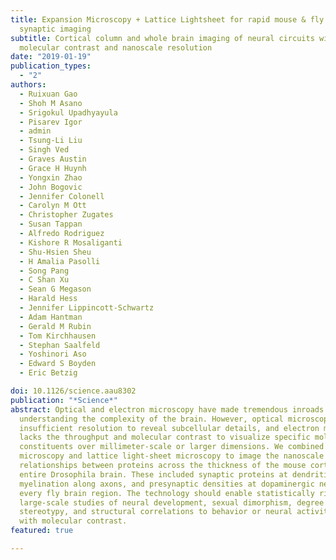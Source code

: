```yaml
---
title: Expansion Microscopy + Lattice Lightsheet for rapid mouse & fly brain
  synaptic imaging
subtitle: Cortical column and whole brain imaging of neural circuits with
  molecular contrast and nanoscale resolution
date: "2019-01-19"
publication_types:
  - "2"
authors:
  - Ruixuan Gao
  - Shoh M Asano
  - Srigokul Upadhyayula
  - Pisarev Igor
  - admin
  - Tsung-Li Liu
  - Singh Ved
  - Graves Austin
  - Grace H Huynh
  - Yongxin Zhao
  - John Bogovic
  - Jennifer Colonell
  - Carolyn M Ott
  - Christopher Zugates
  - Susan Tappan
  - Alfredo Rodriguez
  - Kishore R Mosaliganti
  - Shu-Hsien Sheu
  - H Amalia Pasolli
  - Song Pang
  - C Shan Xu
  - Sean G Megason
  - Harald Hess
  - Jennifer Lippincott-Schwartz
  - Adam Hantman
  - Gerald M Rubin
  - Tom Kirchhausen
  - Stephan Saalfeld
  - Yoshinori Aso
  - Edward S Boyden
  - Eric Betzig

doi: 10.1126/science.aau8302
publication: "*Science*"
abstract: Optical and electron microscopy have made tremendous inroads toward
  understanding the complexity of the brain. However, optical microscopy offers
  insufficient resolution to reveal subcellular details, and electron microscopy
  lacks the throughput and molecular contrast to visualize specific molecular
  constituents over millimeter-scale or larger dimensions. We combined expansion
  microscopy and lattice light-sheet microscopy to image the nanoscale spatial
  relationships between proteins across the thickness of the mouse cortex or the
  entire Drosophila brain. These included synaptic proteins at dendritic spines,
  myelination along axons, and presynaptic densities at dopaminergic neurons in
  every fly brain region. The technology should enable statistically rich,
  large-scale studies of neural development, sexual dimorphism, degree of
  stereotypy, and structural correlations to behavior or neural activity, all
  with molecular contrast.
featured: true

---
```


